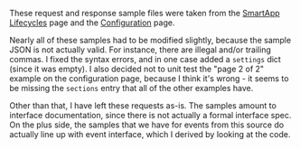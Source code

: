 These request and response sample files were taken
from the [SmartApp Lifecycles](https://developer-preview.smartthings.com/docs/connected-services/lifecycles/) page
and the [Configuration](https://developer-preview.smartthings.com/docs/connected-services/configuration/) page.

Nearly all of these samples had to be modified slightly, because the sample JSON is not actually valid.
For instance, there are illegal and/or trailing commas. I fixed the syntax errors, and in one case added a `settings`
dict (since it was empty). I also decided not to unit test the "page 2 of 2" example on the configuration
page, because I think it's wrong - it seems to be missing the `sections` entry that all of the other examples
have.

Other than that, I have left these requests as-is. The samples amount to interface documentation, since there
is not actually a formal interface spec. On the plus side, the samples that we have for events from this source
do actually line up with event interface, which I derived by looking at the code.